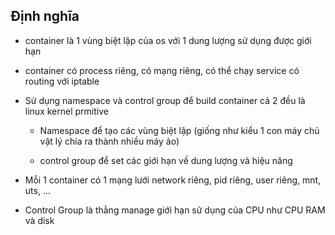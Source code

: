 ## Định nghĩa
- container là 1 vùng biệt lập của os với 1 dung lượng sử dụng được giới hạn
- container có process riêng, có mạng riêng, có thể chạy service có routing với iptable
- Sử dụng namespace và control group để build container cả 2 đều là linux kernel prmitive

    + Namespace để tạo các vùng biệt lập (giống như kiểu 1 con máy chủ vật lý chia ra thành nhiều máy ảo)

    + control group để set các giới hạn về dung lượng và hiệu năng

- Mỗi 1 container có 1 mạng lưới network riêng, pid riêng, user riêng, mnt, uts, ...

- Control Group là thằng manage giới hạn sử dụng của CPU như CPU RAM và disk